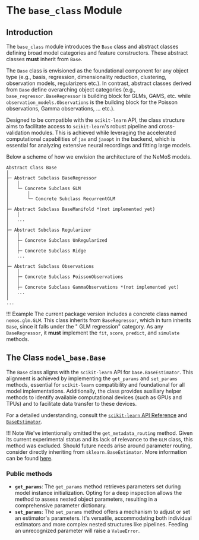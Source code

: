 # The `base_class` Module

## Introduction

The `base_class` module introduces the `Base` class and abstract classes defining broad model categories and feature constructors. These abstract classes **must** inherit from `Base`.

The `Base` class is envisioned as the foundational component for any object type (e.g., basis, regression, dimensionality reduction, clustering, observation models, regularizers etc.). In contrast, abstract classes derived from `Base` define overarching object categories (e.g., `base_regressor.BaseRegressor` is building block for GLMs, GAMS, etc. while `observation_models.Observations` is the building block for the Poisson observations, Gamma observations, ... etc.).

Designed to be compatible with the `scikit-learn` API, the class structure aims to facilitate access to `scikit-learn`'s robust pipeline and cross-validation modules. This is achieved while leveraging the accelerated computational capabilities of `jax` and `jaxopt` in the backend, which is essential for analyzing extensive neural recordings and fitting large models.

Below a scheme of how we envision the architecture of the NeMoS models.

```
Abstract Class Base
│
├─ Abstract Subclass BaseRegressor
│   │
│   └─ Concrete Subclass GLM
│       │
│       └─ Concrete Subclass RecurrentGLM
│
├─ Abstract Subclass BaseManifold *(not implemented yet)
│   │
│   ...
│
├─ Abstract Subclass Regularizer
│   │
│   ├─ Concrete Subclass UnRegularized
│   │
│   ├─ Concrete Subclass Ridge
│   ... 
│
├─ Abstract Subclass Observations
│   │
│   ├─ Concrete Subclass PoissonObservations
│   │
│   ├─ Concrete Subclass GammaObservations *(not implemented yet)
│   ... 
│
...
```

!!! Example
    The current package version includes a concrete class named `nemos.glm.GLM`. This class inherits from `BaseRegressor`, which in turn inherits `Base`, since it falls under the " GLM regression" category. 
    As any `BaseRegressor`, it **must** implement the `fit`, `score`, `predict`, and `simulate` methods.


## The Class `model_base.Base`

The `Base` class aligns with the `scikit-learn` API for `base.BaseEstimator`. This alignment is achieved by implementing the `get_params` and `set_params` methods, essential for `scikit-learn` compatibility and foundational for all model implementations. Additionally, the class provides auxiliary helper methods to identify available computational devices (such as GPUs and TPUs) and to facilitate data transfer to these devices.

For a detailed understanding, consult the [`scikit-learn` API Reference](https://scikit-learn.org/stable/modules/classes.html) and [`BaseEstimator`](https://scikit-learn.org/stable/modules/generated/sklearn.base.BaseEstimator.html).

!!! Note
    We've intentionally omitted the `get_metadata_routing` method. Given its current experimental status and its lack of relevance to the `GLM` class, this method was excluded. Should future needs arise around parameter routing, consider directly inheriting from `sklearn.BaseEstimator`. More information can be found [here](https://scikit-learn.org/stable/metadata_routing.html#metadata-routing).

### Public methods

- **`get_params`**: The `get_params` method retrieves parameters set during model instance initialization. Opting for a deep inspection allows the method to assess nested object parameters, resulting in a comprehensive parameter dictionary.
- **`set_params`**: The `set_params` method offers a mechanism to adjust or set an estimator's parameters. It's versatile, accommodating both individual estimators and more complex nested structures like pipelines. Feeding an unrecognized parameter will raise a `ValueError`.

